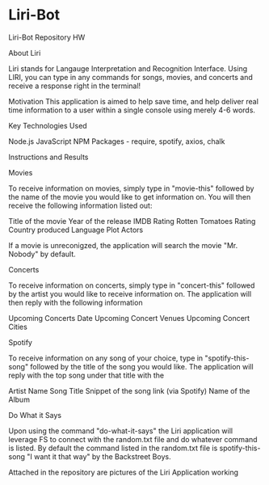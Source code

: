 # Liri-Bot
Liri-Bot Repository HW

About Liri

Liri stands for Langauge Interpretation and Recognition Interface. Using LIRI, you can type in any commands for songs, movies, and concerts and receive a response right in the terminal!

Motivation
This application is aimed to help save time, and help deliver real time information to a user within a single console using merely 4-6 words. 


Key Technologies Used

Node.js
JavaScript
NPM Packages - require, spotify, axios, chalk

Instructions and Results

Movies

To receive information on movies, simply type in "movie-this" followed by the name of the movie you would like to get information on. You will then receive the following information listed out:

Title of the movie
Year of the release
IMDB Rating
Rotten Tomatoes Rating
Country produced
Language
Plot
Actors

If a movie is unreconigzed, the application will search the movie "Mr. Nobody" by default.

Concerts

To receive information on concerts, simply type in "concert-this" followed by the artist you would like to receive information on. The application will then reply with the following information

Upcoming Concerts Date
Upcoming Concert Venues
Upcoming Concert Cities


Spotify 

To receive information on any song of your choice, type in "spotify-this-song" followed by the title of the song you would like. The application will reply with the top song under that title with the

Artist Name
Song Title
Snippet of the song link (via Spotify)
Name of the Album


Do What it Says

Upon using the command "do-what-it-says" the Liri application will leverage FS to connect with the random.txt file and do whatever command is listed. By default the command listed in the random.txt file is spotify-this-song "I want it that way" by the Backstreet Boys.


Attached in the repository are pictures of the Liri Application working
